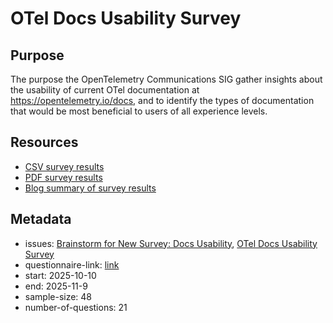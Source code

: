 # OTel Docs Usability Survey

## Purpose

The purpose the OpenTelemetry Communications SIG gather insights about the usability of current OTel documentation at https://opentelemetry.io/docs, and to identify the types of documentation that would be most beneficial to users of all experience levels.

## Resources

* [CSV survey results](/end-user-surveys/docs-usability/otel-docs-usability-survey.csv)
* [PDF survey results](/end-user-surveys/docs-usability/otel-docs-usability-survey.pdf)
* [Blog summary of survey results](https://opentelemetry.io/blog/2024/otel-docs-survey)

## Metadata

* issues: [Brainstorm for New Survey: Docs Usability](https://github.com/open-telemetry/sig-end-user/issues/32), [OTel Docs Usability Survey](https://github.com/open-telemetry/sig-end-user/issues/69)
* questionnaire-link: [link](https://docs.google.com/forms/d/e/1FAIpQLSfNF91mQ3i-qn6NAFca_jNpa_yONC4ATvvF8ifGZs-0IL1uyw)
* start: 2025-10-10
* end: 2025-11-9
* sample-size: 48
* number-of-questions: 21

